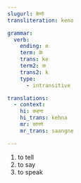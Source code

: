 ```yaml
---
slugurl: केणो
transliteration: keno

grammar:
  verb:
    ending: e
    term: के
    trans: ke
    term2: क
    trans2: k
    type:
      - intransitive

translations:
  - context:
    hi: कहना
    hi_trans: kehna
    mr: सांगणे
    mr_trans: saangne

---
```


<word-pos pos="verb">

<word-meanings>

1. to tell
2. to say
3. to speak

</word-meanings>

<w-syns :syns="['बोलणो']" ></w-syns>

<!-- <verb-conj :grammar="grammar"></verb-conj> -->

</word-pos>

